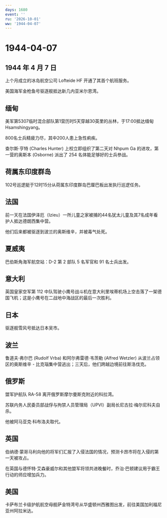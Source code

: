 ```yaml
---
days: 1680
event: ''
ru: '2026-10-01'
ww: '1944-04-07'
---
```


# 1944-04-07

## 1944 年 4 月 7 日

上个月成立的冰岛航空公司 Lofteide HF 开通了其首个航班服务。

美国海军金枪鱼号驱逐舰抵达新几内亚米尔恩湾。

## 缅甸

美军第5307临时混合部队第1营历时5天穿越30英里的丛林，于17:00抵达缅甸Hsamshingyang。

800名士兵精疲力尽，其中200人患上急性痢疾。

查尔斯·亨特 (Charles Hunter) 上校立即组织了第二天对 Nhpum Ga
的进攻，第一营的奥斯本 (Osborne) 派出了 254 名体能足够好的士兵参战。

## 荷属东印度群岛

102号巡逻艇于12时15分从荷属东印度群岛巴厘巴板出发执行巡逻任务。

## 法国

前一天在法国伊泽厄（Izieu）一所儿童之家被捕的44名犹太儿童及其7名成年看护人抵达德朗西集中营。

他们后来都被驱逐到波兰的奥斯维辛，并被毒气处死。

## 夏威夷

巴伯斯角海军航空站：D-2 第 2 部队 5 名军官和 91 名士兵出发。

## 意大利

英国皇家空军第 112
中队驾驶小鹰号战斗机在意大利里埃蒂机场上空击落了一架德国飞机；这是小鹰号在二战地中海战区的最后一次胜利。

## 日本

驱逐舰雪风号抵达日本吴市。

## 波兰

鲁道夫·弗尔巴 (Rudolf Vrba) 和阿尔弗雷德·韦茨勒 (Alfred Wetzler)
从波兰占领区的奥斯维辛 -
比克瑙集中营逃出；三天后，他们跨越边境前往斯洛伐克。

## 俄罗斯

盟军护航队 RA-58 离开俄罗斯摩尔曼斯克附近的科拉湾。

苏联内务人民委员部战俘与拘禁人员管理局（UPVI）副局长尼古拉·梅尔尼科夫自杀。

他被阿马亚克·科布洛夫取代。

## 英国

伯纳德·蒙哥马利向他的将军们汇报了入侵法国的情况，预测卡昂市将在入侵的第一天被攻占。

在英国与德怀特·艾森豪威尔和其他盟军将领共进晚餐时，乔治·巴顿建议用于霸王行动的师应增加兵力。

## 美国

卡萨布兰卡级护航航空母舰萨金特湾号从华盛顿州西雅图出发，前往美国加利福尼亚州阿拉米达。